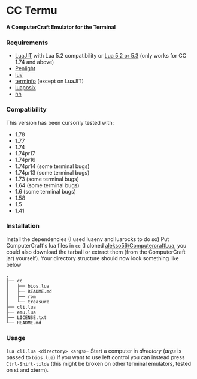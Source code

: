 # CC Termu
**A ComputerCraft Emulator for the Terminal**


### Requirements
- [LuaJIT](http://luajit.org/) with Lua 5.2 compatibility or [Lua 5.2 or 5.3](http://www.lua.org/) (only works for CC 1.74 and above)
- [Penlight](http://stevedonovan.github.io/Penlight/api/index.html)
- [luv](https://github.com/luvit/luv)
- [terminfo](http://www.pjb.com.au/comp/lua/terminfo.html) (except on LuaJIT)
- [luaposix](https://luaposix.github.io/luaposix)
- [nn](https://github.com/CoderPuppy/nn)

### Compatibility
This version has been cursorily tested with:

- 1.78
- 1.77
- 1.74
- 1.74pr17
- 1.74pr16
- 1.74pr14 (some terminal bugs)
- 1.74pr13 (some terminal bugs)
- 1.73 (some terminal bugs)
- 1.64 (some terminal bugs)
- 1.6 (some terminal bugs)
- 1.58
- 1.5
- 1.41

### Installation
Install the dependencies (I used luaenv and luarocks to do so)
Put ComputerCraft's lua files in `cc` (I cloned [alekso56/ComputercraftLua](https://github.com/alekso56/ComputercraftLua), you could also download the tarball or extract them (from the ComputerCraft jar) yourself).
Your directory structure should now look something like below
```
.
├── cc
│   ├── bios.lua
│   ├── README.md
│   ├── rom
│   └── treasure
├── cli.lua
├── emu.lua
├── LICENSE.txt
└── README.md
```

### Usage
`lua cli.lua <directory> <args>`- Start a computer in *directory* (*args* is passed to `bios.lua`)
If you want to use left control you can instead press `Ctrl-Shift-tilde` (this might be broken on other terminal emulators, tested on st and xterm).
